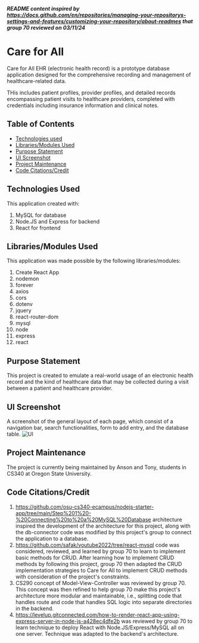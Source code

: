 ***README content inspired by https://docs.github.com/en/repositories/managing-your-repositorys-settings-and-features/customizing-your-repository/about-readmes that group 70 reviewed on 03/11/24***

# Care for All
Care for All EHR (electronic health record) is a prototype database application designed for the comprehensive recording and management of healthcare-related data. 

THis includes patient profiles, provider profiles, and detailed records encompassing patient visits to healthcare providers, completed with credentials including insurance information and clinical notes.

## Table of Contents
* [Technologies used](#technologies-used)
* [Libraries/Modules Used](#librariesmodules-used)
* [Purpose Statement](#purpose-statement)
* [UI Screenshot](#ui-screenshot)
* [Project Maintenance](#project-maintenance)
* [Code Citations/Credit](#code-citationscredit)

## Technologies Used
This application created with:
1) MySQL for database
2) Node.JS and Express for backend
3) React for frontend

## Libraries/Modules Used
This application was made possible by the following libraries/modules:
1) Create React App
2) nodemon
3) forever
4) axios
5) cors
6) dotenv
7) jquery
8) react-router-dom
9) mysql
10) node
11) express
12) react

## Purpose Statement
This project is created to emulate a real-world usage of an electronic health record and the kind of healthcare data that may be collected during a visit between a patient and healthcare provider.

## UI Screenshot
A screenshot of the general layout of each page, which consist of a navigation bar, search functionalities, form to add entry, and the database table.
![UI](https://github.com/anson-poon/care-for-all-ehr/assets/75619539/6b6be52f-d9c7-45f3-b9f5-763130a10d6f)


## Project Maintenance
The project is currently being maintained by Anson and Tony, students in CS340 at Oregon State University.

## Code Citations/Credit
1) https://github.com/osu-cs340-ecampus/nodejs-starter-app/tree/main/Step%201%20-%20Connecting%20to%20a%20MySQL%20Database architecture inspired the development of the architecture for this project, along with the db-connector code was modified by this project's group to connect the application to a database.
2) https://github.com/safak/youtube2022/tree/react-mysql code was considered, reviewed, and learned by group 70 to learn to implement basic methods for CRUD. After learning how to implement CRUD methods by following this project, group 70 then adapted the CRUD implementation strategies to Care for All to implement CRUD methods with consideration of the project's constraints.
3) CS290 concept of Model-View-Controller was reviewed by group 70. This concept was then refined to help group 70 make this project's architecture more modular and maintainable, i.e., splitting code that handles route and code that handles SQL logic into separate directories in the backend.
4) https://levelup.gitconnected.com/how-to-render-react-app-using-express-server-in-node-js-a428ec4dfe2b was reviewed by group 70 to learn technique to deploy React with Node.JS/Express/MySQL all on one server. Technique was adapted to the backend's architecture.
